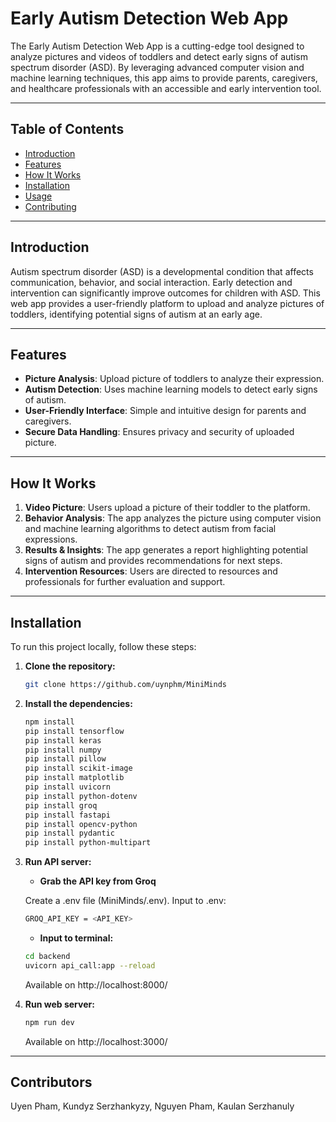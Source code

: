 # Early Autism Detection Web App

The Early Autism Detection Web App is a cutting-edge tool designed to analyze pictures and videos of toddlers and detect early signs of autism spectrum disorder (ASD). By leveraging advanced computer vision and machine learning techniques, this app aims to provide parents, caregivers, and healthcare professionals with an accessible and early intervention tool.

---

## Table of Contents
- [Introduction](#introduction)
- [Features](#features)
- [How It Works](#how-it-works)
- [Installation](#installation)
- [Usage](#usage)
- [Contributing](#contributing)

---

## Introduction
Autism spectrum disorder (ASD) is a developmental condition that affects communication, behavior, and social interaction. Early detection and intervention can significantly improve outcomes for children with ASD. This web app provides a user-friendly platform to upload and analyze pictures of toddlers, identifying potential signs of autism at an early age.

---

## Features
- **Picture Analysis**: Upload picture of toddlers to analyze their expression.
- **Autism Detection**: Uses machine learning models to detect early signs of autism.
- **User-Friendly Interface**: Simple and intuitive design for parents and caregivers.
- **Secure Data Handling**: Ensures privacy and security of uploaded picture.

---

## How It Works
1. **Video Picture**: Users upload a picture of their toddler to the platform.
2. **Behavior Analysis**: The app analyzes the picture using computer vision and machine learning algorithms to detect autism from facial expressions.
3. **Results & Insights**: The app generates a report highlighting potential signs of autism and provides recommendations for next steps.
4. **Intervention Resources**: Users are directed to resources and professionals for further evaluation and support.

---

## Installation
To run this project locally, follow these steps:

1. **Clone the repository:**
   ```bash
   git clone https://github.com/uynphm/MiniMinds
   ```

2. **Install the dependencies:**
   ```bash
   npm install
   pip install tensorflow
   pip install keras
   pip install numpy
   pip install pillow
   pip install scikit-image
   pip install matplotlib
   pip install uvicorn
   pip install python-dotenv
   pip install groq
   pip install fastapi
   pip install opencv-python
   pip install pydantic
   pip install python-multipart
   ```
3. **Run API server:**
   
   -  **Grab the API key from Groq**

   Create a .env file (MiniMinds/.env). Input to .env:
   ```bash
   GROQ_API_KEY = <API_KEY>
   ```

   -  **Input to terminal:**
   ```bash
   cd backend
   uvicorn api_call:app --reload
   ```

   Available on http://localhost:8000/
4. **Run web server:**
   ```bash
   npm run dev
   ```

   Available on http://localhost:3000/
---


## Contributors
Uyen Pham, Kundyz Serzhankyzy, Nguyen Pham, Kaulan Serzhanuly
